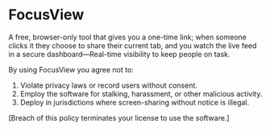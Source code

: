 # FocusView
A free, browser-only tool that gives you a one-time link; when someone clicks it they choose to share their current tab, and you watch the live feed in a secure dashboard—Real-time visibility to keep people on task.



By using FocusView you agree not to:
1. Violate privacy laws or record users without consent.
2. Employ the software for stalking, harassment, or other malicious activity.
3. Deploy in jurisdictions where screen-sharing without notice is illegal.

[Breach of this policy terminates your license to use the software.]
